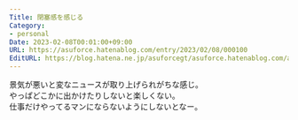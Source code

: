 ```yaml
---
Title: 閉塞感を感じる
Category:
- personal
Date: 2023-02-08T00:01:00+09:00
URL: https://asuforce.hatenablog.com/entry/2023/02/08/000100
EditURL: https://blog.hatena.ne.jp/asuforcegt/asuforce.hatenablog.com/atom/entry/4207112889961393368
---
```


景気が悪いと変なニュースが取り上げられがちな感じ。  
やっぱどこかに出かけたりしないと楽しくない。  
仕事だけやってるマンにならないようにしないとなー。  
